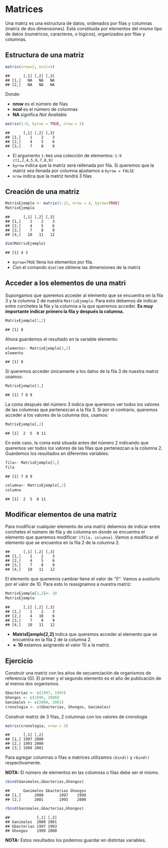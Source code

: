 
# Matrices
Una matriz es una estructura de datos, ordenados por filas y columnas (matriz de dos dimensiones). Está constituida por elementos del mismo tipo de datos (numéricos, caracteres, o lógicos), organizados por filas y columnas.

## Estructura de una matriz

```r
matrix(nrow=2, ncol=3)
```

```
##      [,1] [,2] [,3]
## [1,]   NA   NA   NA
## [2,]   NA   NA   NA
```
Donde:
- **nrow** es el  número de filas
- **ncol** es el número de columnas
- **NA** significa *Not Available*

```r
matrix(1:9, byrow = TRUE, nrow = 3)
```

```
##      [,1] [,2] [,3]
## [1,]    1    2    3
## [2,]    4    5    6
## [3,]    7    8    9
```
- El argumento `1:9`es una colección de elementos: `1:9 c(1,2,4,5,6,7,8,9)`
- `byrow` indica que la matriz será rellenada por fila. Si queremos que la matriz sea llenada por columna ajustamos a `byrow = FALSE`
- `nrow` indica que la matriz tendrá 3 filas

## Creación de una matriz

```r
MatrixEjemplo <- matrix(1:12, nrow = 4, byrow=TRUE)
MatrixEjemplo
```

```
##      [,1] [,2] [,3]
## [1,]    1    2    3
## [2,]    4    5    6
## [3,]    7    8    9
## [4,]   10   11   12
```

```r
dim(MatrixEjemplo)
```

```
## [1] 4 3
```
- `byrow=TRUE` llena los elementos por fila.
- Con el comando `dim()`se obtiene las dimensiones de la matriz

## Acceder a los elementos de una matri
Supongamos que queremos acceder al elemento que se encuentra en la fila 3 y la columna 2 de nuestra `MatrixEjemplo`. Para esto debemos de indicar entre corchetes la fila y la columna a la que queremos acceder. **Es muy importante indicar primero la fila y después la columna.**

```r
MatrixEjemplo[3,2]
```

```
## [1] 8
```
Ahora guardemos el resultado en la variable elemento:

```r
elemento<- MatrixEjemplo[3,2]
elemento
```

```
## [1] 8
```
Si queremos acceder únicamente a los datos de la fila 3 de nuestra matriz usamos:

```r
MatrixEjemplo[3,]
```

```
## [1] 7 8 9
```

La coma después del número 3 indica que queremos ver todos los valores de las columnas que pertenezcan a la fila 3. 
Si por el contrario, queremos acceder a los valores de la columna dos, usamos:

```r
MatrixEjemplo[,2]
```

```
## [1]  2  5  8 11
```

En este caso, la coma está situada antes del número 2 indicando que queremos ver todos los valores de las filas que pertenezcan a la columna 2. 
Guardemos los resultados en diferentes variables:

```r
fila<- MatrixEjemplo[3,]
fila
```

```
## [1] 7 8 9
```

```r
columna<- MatrixEjemplo[,2]
columna
```

```
## [1]  2  5  8 11
```
## Modificar elementos de una matriz
Para modificar cualquier elemento de una matriz debemos de indicar entre corchetes el número de fila y de columna en donde se encuentra el elemento que queremos modificar: `[fila, columna]`.
Vamos a modificar el elemento que se encuentra en la fila 2 de la columna 2.

```
##      [,1] [,2] [,3]
## [1,]    1    2    3
## [2,]    4    5    6
## [3,]    7    8    9
## [4,]   10   11   12
```
El elemento que queremos cambiar tiene el valor de *"5"*. Vamos a sustiurlo por el valor de 10. Para esto lo reasignamos a nuestra matriz:

```r
MatrixEjemplo[2,2]<- 10
MatrixEjemplo
```

```
##      [,1] [,2] [,3]
## [1,]    1    2    3
## [2,]    4   10    6
## [3,]    7    8    9
## [4,]   10   11   12
```
- **MatrixEjemplo[2,2]** indica que queremos acceder al elemento que se encuentra en la fila 2 de la columna 2. 
- **<- 10** estamos asignando el valor 10 a la matriz.
## Ejercicio
Construir una matriz con los años de secuenciación de organismos de referencia (G). El primer y el segundo elemento es el año de publicación de al menos dos organismos.


```r
Gbacterias <- c(1997, 1993)
Ghongos <- c(1999, 2000)
Ganimales <- c(2000, 2001)
cronologia <- c(Gbacterias, Ghongos, Ganimales)
```

Construir matriz de 3 filas, 2 columnas con los valores de cronologia

```r
matrix(cronologia, nrow = 3)
```

```
##      [,1] [,2]
## [1,] 1997 2000
## [2,] 1993 2000
## [3,] 1999 2001
```
Para agregar columnas o filas a matrices utilizamos `cbind()` y `rbind()` respectivamente.

**NOTA:** El número de elementos en las columnas o filas debe ser el mismo.


```r
cbind(Ganimales,Gbacterias,Ghongos)
```

```
##      Ganimales Gbacterias Ghongos
## [1,]      2000       1997    1999
## [2,]      2001       1993    2000
```


```r
rbind(Ganimales,Gbacterias,Ghongos)
```

```
##            [,1] [,2]
## Ganimales  2000 2001
## Gbacterias 1997 1993
## Ghongos    1999 2000
```

**NOTA:** Estos resultados los podemos guardar en distintas variables.
